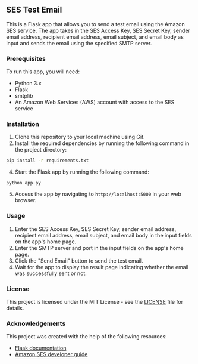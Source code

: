 ## SES Test Email

This is a Flask app that allows you to send a test email using the Amazon SES service. The app takes in the SES Access Key, SES Secret Key, sender email address, recipient email address, email subject, and email body as input and sends the email using the specified SMTP server.

### Prerequisites

To run this app, you will need:

- Python 3.x
- Flask
- smtplib
- An Amazon Web Services (AWS) account with access to the SES service

### Installation

1. Clone this repository to your local machine using Git.
2. Install the required dependencies by running the following command in the project directory:

```bash
pip install -r requirements.txt
```


4. Start the Flask app by running the following command:

```
python app.py
```


5. Access the app by navigating to `http://localhost:5000` in your web browser.

### Usage

1. Enter the SES Access Key, SES Secret Key, sender email address, recipient email address, email subject, and email body in the input fields on the app's home page.
2. Enter the SMTP server and port in the input fields on the app's home page.
3. Click the "Send Email" button to send the test email.
4. Wait for the app to display the result page indicating whether the email was successfully sent or not.

### License

This project is licensed under the MIT License - see the [LICENSE](LICENSE) file for details.

### Acknowledgements

This project was created with the help of the following resources:

- [Flask documentation](https://flask.palletsprojects.com/en/2.1.x/)
- [Amazon SES developer guide](https://docs.aws.amazon.com/ses/latest/DeveloperGuide/Welcome.html)
